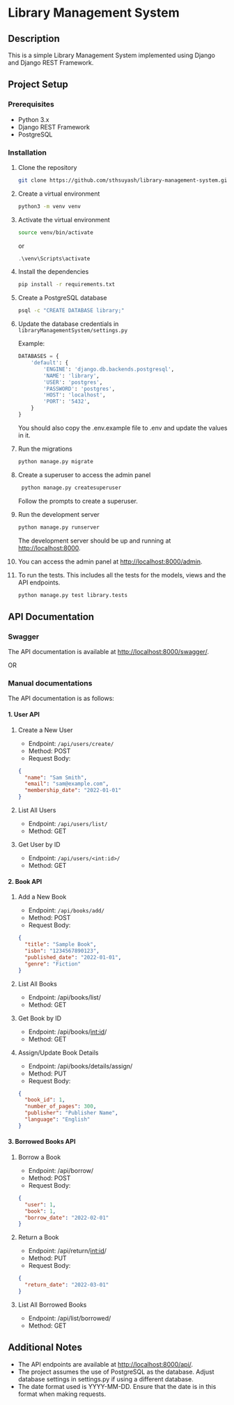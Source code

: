 # Library Management System

## Description

This is a simple Library Management System implemented using Django and Django REST Framework.

## Project Setup

### Prerequisites

- Python 3.x
- Django REST Framework
- PostgreSQL

### Installation

1. Clone the repository

   ```bash
   git clone https://github.com/sthsuyash/library-management-system.git library-management-system && cd library-management-system
   ```

2. Create a virtual environment

   ```bash
   python3 -m venv venv
   ```

3. Activate the virtual environment

   ```bash
   source venv/bin/activate
   ```

   or

   ```powershell
   .\venv\Scripts\activate
   ```

4. Install the dependencies

   ```bash
   pip install -r requirements.txt
   ```

5. Create a PostgreSQL database

   ```bash
   psql -c "CREATE DATABASE library;"
   ```

6. Update the database credentials in `libraryManagementSystem/settings.py`

   Example:

   ```python
   DATABASES = {
       'default': {
           'ENGINE': 'django.db.backends.postgresql',
           'NAME': 'library',
           'USER': 'postgres',
           'PASSWORD': 'postgres',
           'HOST': 'localhost',
           'PORT': '5432',
       }
   }
   ```

   You should also copy the .env.example file to .env and update the values in it.

7. Run the migrations

   ```bash
   python manage.py migrate
   ```

8. Create a superuser to access the admin panel

   ```bash
    python manage.py createsuperuser
   ```

   Follow the prompts to create a superuser.

9. Run the development server

   ```bash
   python manage.py runserver
   ```

   The development server should be up and running at [http://localhost:8000](http://localhost:8000).

10. You can access the admin panel at [http://localhost:8000/admin](http://localhost:8000/admin).

11. To run the tests. This includes all the tests for the models, views and the API endpoints.

    ```bash
    python manage.py test library.tests
    ```

## API Documentation

### Swagger

The API documentation is available at [http://localhost:8000/swagger/](http://localhost:8000/swagger/).

OR

### Manual documentations

The API documentation is as follows:

#### 1. User API

1. Create a New User

   - Endpoint: `/api/users/create/`
   - Method: POST
   - Request Body:

   ```json
   {
     "name": "Sam Smith",
     "email": "sam@example.com",
     "membership_date": "2022-01-01"
   }
   ```

2. List All Users

   - Endpoint: `/api/users/list/`
   - Method: GET

3. Get User by ID

   - Endpoint: `/api/users/<int:id>/`
   - Method: GET

#### 2. Book API

1. Add a New Book

   - Endpoint: `/api/books/add/`
   - Method: POST
   - Request Body:

   ```json
   {
     "title": "Sample Book",
     "isbn": "1234567890123",
     "published_date": "2022-01-01",
     "genre": "Fiction"
   }
   ```

2. List All Books

   - Endpoint: /api/books/list/
   - Method: GET

3. Get Book by ID

   - Endpoint: /api/books/<int:id>/
   - Method: GET

4. Assign/Update Book Details

   - Endpoint: /api/books/details/assign/
   - Method: PUT
   - Request Body:

   ```json
   {
     "book_id": 1,
     "number_of_pages": 300,
     "publisher": "Publisher Name",
     "language": "English"
   }
   ```

#### 3. Borrowed Books API

1. Borrow a Book

   - Endpoint: /api/borrow/
   - Method: POST
   - Request Body:

   ```json
   {
     "user": 1,
     "book": 1,
     "borrow_date": "2022-02-01"
   }
   ```

2. Return a Book

   - Endpoint: /api/return/<int:id>/
   - Method: PUT
   - Request Body:

   ```json
   {
     "return_date": "2022-03-01"
   }
   ```

3. List All Borrowed Books

   - Endpoint: /api/list/borrowed/
   - Method: GET

## Additional Notes

- The API endpoints are available at [http://localhost:8000/api/](http://localhost:8000/api/).
- The project assumes the use of PostgreSQL as the database. Adjust database settings in settings.py if using a different database.
- The date format used is YYYY-MM-DD. Ensure that the date is in this format when making requests.
